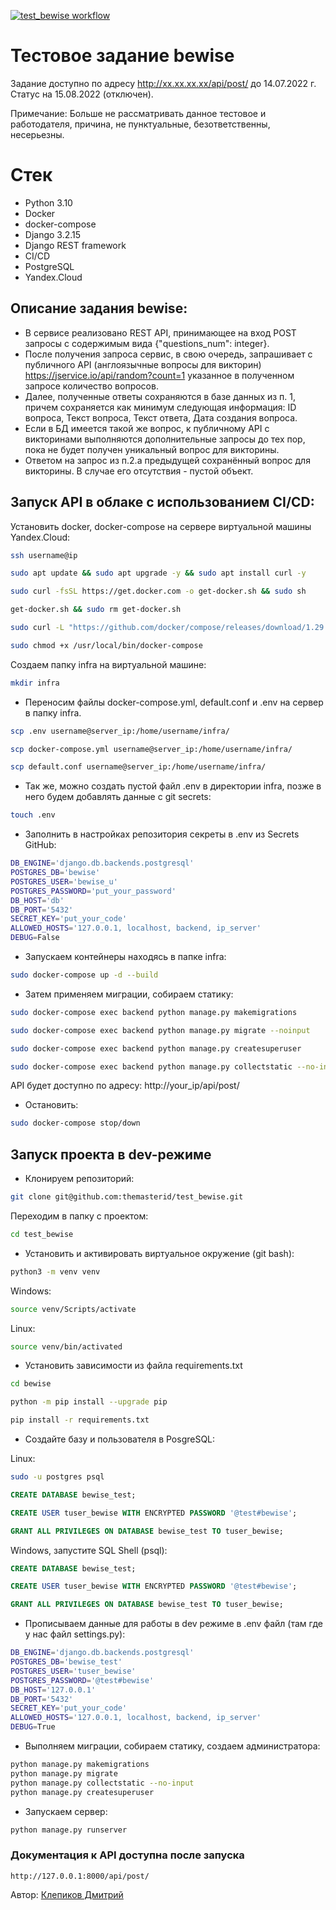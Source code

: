 [![test_bewise workflow](https://github.com/themasterid/test_bewise/actions/workflows/test_bewise.yml/badge.svg)](https://github.com/themasterid/test_bewise/actions/workflows/test_bewise.yml)
# Тестовое задание bewise

Задание доступно по адресу http://хх.хх.хх.хх/api/post/ до 14.07.2022 г. 
Статус на 15.08.2022 (отключен).

Примечание: Больше не рассматривать данное тестовое и работодателя, причина, не пунктуальные, безответственны, несерьезны.

# Стек
- Python 3.10
- Docker
- docker-compose
- Django 3.2.15
- Django REST framework
- CI/CD
- PostgreSQL
- Yandex.Cloud

## Описание задания bewise:
- В сервисе реализовано REST API, принимающее на вход POST запросы с содержимым вида {"questions_num": integer}.
- После получения запроса сервис, в свою очередь, запрашивает с публичного API (англоязычные вопросы для викторин) https://jservice.io/api/random?count=1 указанное в полученном запросе количество вопросов.
- Далее, полученные ответы сохраняются в базе данных из п. 1, причем сохраняется как минимум следующая информация: ID вопроса, Текст вопроса, Текст ответа, Дата создания вопроса.
- Если в БД имеется такой же вопрос, к публичному API с викторинами выполняются дополнительные запросы до тех пор, пока не будет получен уникальный вопрос для викторины.
- Ответом на запрос из п.2.a предыдущей сохранённый вопрос для викторины. В случае его отсутствия - пустой объект.


## Запуск API в облаке с использованием CI/CD:

Установить docker, docker-compose на сервере виртуальной машины Yandex.Cloud:

```bash
ssh username@ip
```

```bash
sudo apt update && sudo apt upgrade -y && sudo apt install curl -y
```

```bash
sudo curl -fsSL https://get.docker.com -o get-docker.sh && sudo sh 
```

```bash
get-docker.sh && sudo rm get-docker.sh
```

```bash
sudo curl -L "https://github.com/docker/compose/releases/download/1.29.2/docker-compose-$(uname -s)-$(uname -m)" -o /usr/local/bin/docker-compose
```

```bash
sudo chmod +x /usr/local/bin/docker-compose
```

Создаем папку infra на виртуальной машине:

```bash
mkdir infra
```

- Переносим файлы docker-compose.yml, default.conf и .env на сервер в папку infra.

```bash
scp .env username@server_ip:/home/username/infra/
```

```bash
scp docker-compose.yml username@server_ip:/home/username/infra/
```

```bash
scp default.conf username@server_ip:/home/username/infra/
```

- Так же, можно создать пустой файл .env в директории infra, позже в него будем добавлять данные с git secrets:

```bash
touch .env
```
- Заполнить в настройках репозитория секреты в .env из Secrets GitHub:

```bash
DB_ENGINE='django.db.backends.postgresql'
POSTGRES_DB='bewise'
POSTGRES_USER='bewise_u'
POSTGRES_PASSWORD='put_your_password'
DB_HOST='db'
DB_PORT='5432'
SECRET_KEY='put_your_code'
ALLOWED_HOSTS='127.0.0.1, localhost, backend, ip_server'
DEBUG=False
```

- Запускаем контейнеры находясь в папке infra:
```bash
sudo docker-compose up -d --build
```

- Затем применяем миграции, собираем статику:

```bash
sudo docker-compose exec backend python manage.py makemigrations
```
```bash
sudo docker-compose exec backend python manage.py migrate --noinput 
```
```bash
sudo docker-compose exec backend python manage.py createsuperuser
```
```bash
sudo docker-compose exec backend python manage.py collectstatic --no-input
```

API будет доступно по адресу: http://your_ip/api/post/

- Остановить:
```bash
sudo docker-compose stop/down
```

## Запуск проекта в dev-режиме

- Клонируем репозиторий:

```bash
git clone git@github.com:themasterid/test_bewise.git
```

Переходим в папку с проектом:

```bash
cd test_bewise
```

- Установить и активировать виртуальное окружение (git bash):

```bash
python3 -m venv venv
```

Windows:
```bash
source venv/Scripts/activate
```

Linux:
```bash
source venv/bin/activated
```

- Установить зависимости из файла requirements.txt

```bash
cd bewise
```

```bash
python -m pip install --upgrade pip
```

```bash
pip install -r requirements.txt
```

- Создайте базу и пользователя в PosgreSQL:

Linux:
```bash
sudo -u postgres psql
```
```sql
CREATE DATABASE bewise_test;
```
```sql
CREATE USER tuser_bewise WITH ENCRYPTED PASSWORD '@test#bewise';
```
```sql
GRANT ALL PRIVILEGES ON DATABASE bewise_test TO tuser_bewise;
```

Windows, запустите SQL Shell (psql):
```sql
CREATE DATABASE bewise_test;
```
```sql
CREATE USER tuser_bewise WITH ENCRYPTED PASSWORD '@test#bewise';
```
```sql
GRANT ALL PRIVILEGES ON DATABASE bewise_test TO tuser_bewise;
```

- Прописываем данные для работы в dev режиме в .env файл (там где у нас файл settings.py):

```bash
DB_ENGINE='django.db.backends.postgresql'
POSTGRES_DB='bewise_test'
POSTGRES_USER='tuser_bewise'
POSTGRES_PASSWORD='@test#bewise'
DB_HOST='127.0.0.1'
DB_PORT='5432'
SECRET_KEY='put_your_code'
ALLOWED_HOSTS='127.0.0.1, localhost, backend, ip_server'
DEBUG=True
```

- Выполняем миграции, собираем статику, создаем администратора:

```bash
python manage.py makemigrations
python manage.py migrate
python manage.py collectstatic --no-input
python manage.py createsuperuser
```

- Запускаем сервер:
```bash
python manage.py runserver
```

### Документация к API доступна после запуска
```text
http://127.0.0.1:8000/api/post/
```

Автор: [Клепиков Дмитрий](https://github.com/themasterid)
